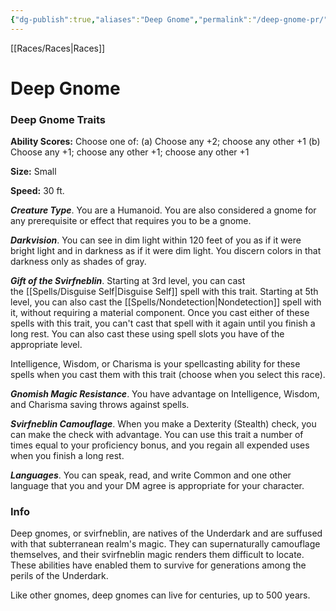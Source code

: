 ```yaml
---
{"dg-publish":true,"aliases":"Deep Gnome","permalink":"/deep-gnome-pr/","dgHomeLink":false,"dgPassFrontmatter":true}
---
```


[[Races/Races|Races]]
# Deep Gnome

### Deep Gnome Traits
**Ability Scores:** Choose one of: (a) Choose any +2; choose any other +1 (b) Choose any +1; choose any other +1; choose any other +1

**Size:** Small

**Speed:** 30 ft. 

***Creature Type***. You are a Humanoid. You are also considered a gnome for any prerequisite or effect that requires you to be a gnome.

***Darkvision***. You can see in dim light within 120 feet of you as if it were bright light and in darkness as if it were dim light. You discern colors in that darkness only as shades of gray.

***Gift of the Svirfneblin***. Starting at 3rd level, you can cast the [[Spells/Disguise Self|Disguise Self]] spell with this trait. Starting at 5th level, you can also cast the [[Spells/Nondetection|Nondetection]] spell with it, without requiring a material component. Once you cast either of these spells with this trait, you can't cast that spell with it again until you finish a long rest. You can also cast these using spell slots you have of the appropriate level.

Intelligence, Wisdom, or Charisma is your spellcasting ability for these spells when you cast them with this trait (choose when you select this race).

***Gnomish Magic Resistance***. You have advantage on Intelligence, Wisdom, and Charisma saving throws against spells.

***Svirfneblin Camouflage***. When you make a Dexterity (Stealth) check, you can make the check with advantage. You can use this trait a number of times equal to your proficiency bonus, and you regain all expended uses when you finish a long rest.

***Languages***. You can speak, read, and write Common and one other language that you and your DM agree is appropriate for your character.

### Info
Deep gnomes, or svirfneblin, are natives of the Underdark and are suffused with that subterranean realm's magic. They can supernaturally camouflage themselves, and their svirfneblin magic renders them difficult to locate. These abilities have enabled them to survive for generations among the perils of the Underdark.

Like other gnomes, deep gnomes can live for centuries, up to 500 years.
